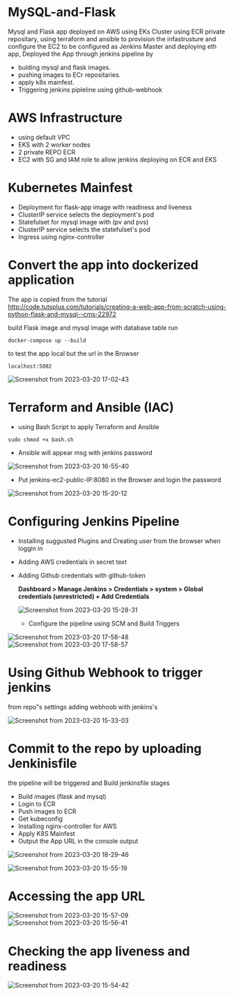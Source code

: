 # MySQL-and-Flask

Mysql and Flask app deployed on AWS using  EKs Cluster using ECR private repositary, using terraform and ansible to provision the infastrusture and configure the EC2 to be configured as Jenkins Master and deploying eth app, 
Deployed the App through jenkins pipeline by
- bulding mysql and flask images.
- pushing images to ECr repositaries. 
- apply k8s mainfest.
- Triggering jenkins pipleline using github-webhook

# AWS Infrastructure 

- using default VPC 
- EKS with 2 worker nodes
- 2 private REPO ECR
- EC2 with SG and IAM role to allow jenkins deploying on ECR and EKS

# Kubernetes Mainfest
- Deployment for flask-app image with readiness and liveness
- ClusterIP service selects the deployment's pod
- Statefulset for mysql image with (pv and pvs)
- ClusterIP service selects the statefulset's pod
- Ingress using nginx-controller

# Convert the app into dockerized application

The app is copied from the tutorial http://code.tutsplus.com/tutorials/creating-a-web-app-from-scratch-using-python-flask-and-mysql--cms-22972

build Flask image and mysql image with database table 
run 
```
docker-compose up --build
```
to test the app local but the url in the Browser
```
localhost:5002
```
![Screenshot from 2023-03-20 17-02-43](https://user-images.githubusercontent.com/110065223/226381379-887c4895-f1b0-400c-8c76-dcab1ec4ed95.png)


# Terraform and Ansible (IAC)

- using Bash Script to apply Terraform and Ansible 

```
sudo chmod +x bash.sh
```

- Ansible will appear msg with jenkins password

![Screenshot from 2023-03-20 16-55-40](https://user-images.githubusercontent.com/110065223/226382091-7c62f0a7-4432-4a5f-b1b8-b0ba1405cfb8.png)

- Put jenkins-ec2-public-IP:8080 in the Browser and login the password

![Screenshot from 2023-03-20 15-20-12](https://user-images.githubusercontent.com/110065223/226382661-3c2c8412-67eb-48e0-aedd-f8d54010be5a.png)

# Configuring Jenkins Pipeline

- Installing suggusted Plugins and Creating user from the browser when loggin in

- Adding AWS credentials in secret text 

- Adding Github credentials with github-token

  **Dashboard > Manage Jenkins > Credentials > system > Global credentials (unrestricted) + Add Credentials**
  
  ![Screenshot from 2023-03-20 15-28-31](https://user-images.githubusercontent.com/110065223/226387487-06627794-9707-4668-b13b-a8b7b706c2b2.png)
  
  - Configure the pipeline using SCM and Build Triggers 

![Screenshot from 2023-03-20 17-58-48](https://user-images.githubusercontent.com/110065223/226398091-657f6b51-1f3a-4135-aa4e-8f9ea5be79f9.png)
![Screenshot from 2023-03-20 17-58-57](https://user-images.githubusercontent.com/110065223/226398101-a236007f-b04b-409a-9c87-3bc6e631c73d.png)

# Using Github Webhook to trigger jenkins

from repo"s settings adding webhoob with jenkins's

![Screenshot from 2023-03-20 15-33-03](https://user-images.githubusercontent.com/110065223/226398814-68eeac01-60b2-44ad-bb54-0eb2d8994fc6.png)

# Commit to the repo by uploading Jenkinisfile

the pipeline will be triggered and Build
jenkinsfile stages
- Build images (flask and mysql)
- Login to ECR
- Push images to ECR
- Get kubeconfig
- Installing nginx-controller for AWS
- Apply K8S Mainfest
- Output the App URL in the console output

![Screenshot from 2023-03-20 18-29-46](https://user-images.githubusercontent.com/110065223/226406587-e0048b4a-51ec-470d-91d8-e1ed8959b71d.png)


![Screenshot from 2023-03-20 15-55-19](https://user-images.githubusercontent.com/110065223/226399249-50cd2193-8940-41c8-86cf-bc15024bf034.png)

# Accessing the app URL

![Screenshot from 2023-03-20 15-57-09](https://user-images.githubusercontent.com/110065223/226400367-9d789aa5-fadd-43ee-bb30-bf768865c083.png)
![Screenshot from 2023-03-20 15-56-41](https://user-images.githubusercontent.com/110065223/226401687-1efda1aa-a6fa-4995-8c54-f58d4f2ffc14.png)


# Checking the app liveness and readiness

![Screenshot from 2023-03-20 15-54-42](https://user-images.githubusercontent.com/110065223/226400531-08d5baa3-9377-4c4c-9549-5f52e6c6dddd.png)




